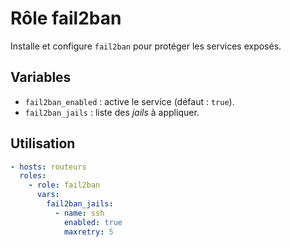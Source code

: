 # Rôle fail2ban

Installe et configure `fail2ban` pour protéger les services exposés.

## Variables
- `fail2ban_enabled` : active le service (défaut : `true`).
- `fail2ban_jails` : liste des *jails* à appliquer.

## Utilisation
```yaml
- hosts: routeurs
  roles:
    - role: fail2ban
      vars:
        fail2ban_jails:
          - name: ssh
            enabled: true
            maxretry: 5
```
